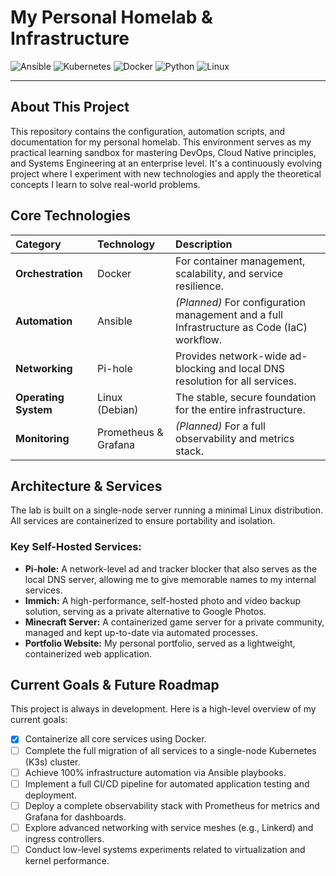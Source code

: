 # My Personal Homelab & Infrastructure

![Ansible](https://img.shields.io/badge/Ansible-EE0000?style=for-the-badge&logo=ansible&logoColor=white)
![Kubernetes](https://img.shields.io/badge/Kubernetes-326CE5?style=for-the-badge&logo=kubernetes&logoColor=white)
![Docker](https://img.shields.io/badge/Docker-2496ED?style=for-the-badge&logo=docker&logoColor=white)
![Python](https://img.shields.io/badge/Python-3776AB?style=for-the-badge&logo=python&logoColor=white)
![Linux](https://img.shields.io/badge/Linux-FCC624?style=for-the-badge&logo=linux&logoColor=black)

---

## About This Project

This repository contains the configuration, automation scripts, and documentation for my personal homelab. This environment serves as my practical learning sandbox for mastering DevOps, Cloud Native principles, and Systems Engineering at an enterprise level. It's a continuously evolving project where I experiment with new technologies and apply the theoretical concepts I learn to solve real-world problems.

## Core Technologies

| Category | Technology | Description |
| :--- | :--- | :--- |
| **Orchestration** | Docker | For container management, scalability, and service resilience. |
| **Automation** | Ansible | *(Planned)* For configuration management and a full Infrastructure as Code (IaC) workflow. |
| **Networking** | Pi-hole | Provides network-wide ad-blocking and local DNS resolution for all services. |
| **Operating System** | Linux (Debian) | The stable, secure foundation for the entire infrastructure. |
| **Monitoring** | Prometheus & Grafana | *(Planned)* For a full observability and metrics stack. |

## Architecture & Services

The lab is built on a single-node server running a minimal Linux distribution. All services are containerized to ensure portability and isolation.

### Key Self-Hosted Services:

* **Pi-hole:** A network-level ad and tracker blocker that also serves as the local DNS server, allowing me to give memorable names to my internal services.
* **Immich:** A high-performance, self-hosted photo and video backup solution, serving as a private alternative to Google Photos.
* **Minecraft Server:** A containerized game server for a private community, managed and kept up-to-date via automated processes.
* **Portfolio Website:** My personal portfolio, served as a lightweight, containerized web application.

## Current Goals & Future Roadmap

This project is always in development. Here is a high-level overview of my current goals:

- [x] Containerize all core services using Docker.
- [ ] Complete the full migration of all services to a single-node Kubernetes (K3s) cluster.
- [ ] Achieve 100% infrastructure automation via Ansible playbooks.
- [ ] Implement a full CI/CD pipeline for automated application testing and deployment.
- [ ] Deploy a complete observability stack with Prometheus for metrics and Grafana for dashboards.
- [ ] Explore advanced networking with service meshes (e.g., Linkerd) and ingress controllers.
- [ ] Conduct low-level systems experiments related to virtualization and kernel performance.
